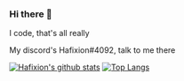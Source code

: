 ### Hi there 👋
I code, that's all really

My discord's Hafixion#4092, talk to me there

[![Hafixion's github stats](https://github-readme-stats.vercel.app/api?username=Hafixion)](https://github.com/anuraghazra/github-readme-stats?theme=dark)
[![Top Langs](https://github-readme-stats.vercel.app/api/top-langs/?username=Hafixion&langs_count=8)](https://github.com/anuraghazra/github-readme-stats?theme=dark)
